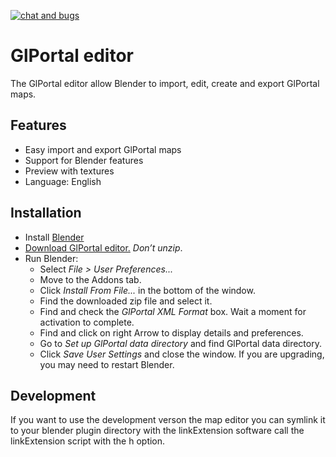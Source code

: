 [![chat and bugs](https://img.shields.io/badge/chat_and_bugs-more_links_→-brightgreen.svg)](https://github.com/GlPortal/glPortal)
# GlPortal editor
The GlPortal editor allow Blender to import, edit, create and export GlPortal maps.

## Features
- Easy import and export GlPortal maps
- Support for Blender features
- Preview with textures
- Language: English

## Installation
- Install [Blender](http://www.blender.org/download/)
- [Download GlPortal editor.](https://bintray.com/artifact/download/glportal/generic/1.0.0/glportal-editor.zip) *Don’t unzip*.
- Run Blender:
  - Select _File > User Preferences..._
  - Move to the Addons tab.
  - Click _Install From File..._ in the bottom of the window.
  - Find the downloaded zip file and select it.
  - Find and check the _GlPortal XML Format_ box. Wait a moment for activation to complete.
  - Find and click on right Arrow to display details and preferences.
  - Go to _Set up GlPortal data directory_ and find GlPortal data directory.
  - Click _Save User Settings_ and close the window.
If you are upgrading, you may need to restart Blender.

## Development
If you want to use the development verson the map editor you can symlink it to your blender plugin directory with the linkExtension software call the linkExtension script with the h option.
